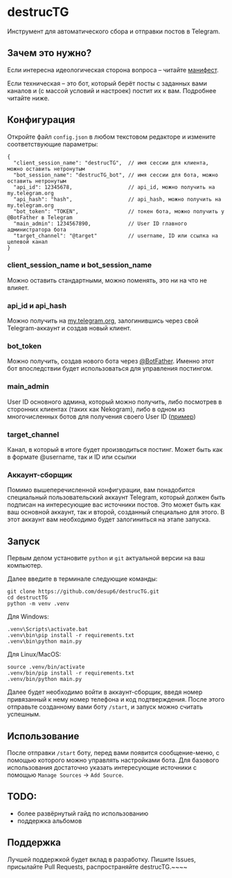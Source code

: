 # destrucTG
Инструмент для автоматического сбора и отправки постов в Telegram.

## Зачем это нужно?
Если интересна идеологическая сторона вопроса – читайте [манифест](/manifesto.md).

Если техническая – это бот, который берёт посты с заданных вами каналов и (с массой условий и настроек) постит их к вам. Подробнее читайте ниже.

## Конфигурация
Откройте файл `config.json` в любом текстовом редакторе и измените соответствующие параметры:

```
{
  "client_session_name": "destrucTG",  // имя сессии для клиента, можно оставить нетронутым
  "bot_session_name": "destrucTG_bot", // имя сессии для бота, можно оставить нетронутым
  "api_id": 12345678,                  // api_id, можно получить на my.telegram.org
  "api_hash": "hash",                  // api_hash, можно получить на my.telegram.org
  "bot_token": "TOKEN",                // токен бота, можно получить у @BotFather в Telegram
  "main_admin": 1234567890,            // User ID главного администратора бота 
  "target_channel": "@target"          // username, ID или ссылка на целевой канал
}
```

### client_session_name и bot_session_name
Можно оставить стандартными, можно поменять, это ни на что не влияет.

### api_id и api_hash
Можно получить на [my.telegram.org](https://my.telegram.org), залогинившись через свой Telegram-аккаунт и создав новый клиент.

### bot_token
Можно получить, создав нового бота через [@BotFather](https://t.me/BotFather). Именно этот бот впоследствии будет использоваться для управления постингом.

### main_admin
User ID основного админа, который можно получить, либо посмотрев в сторонних клиентах (таких как Nekogram), либо в одном из многочисленных ботов для получения своего User ID ([пример](https://t.me/UserInfoToBot)) 

### target_channel
Канал, в который в итоге будет производиться постинг. Может быть как в формате @username, так и ID или ссылки

### Аккаунт-сборщик

Помимо вышеперечисленной конфигурации, вам понадобится специальный пользовательский аккаунт Telegram, который должен быть подписан на интересующие вас источники постов. Это может быть как ваш основной аккаунт, так и второй, созданный специально для этого. В этот аккаунт вам необходимо будет залогиниться на этапе запуска.
## Запуск

Первым делом установите `python` и `git` актуальной версии на ваш компьютер.

Далее введите в терминале следующие команды:

```
git clone https://github.com/desup6/destrucTG.git
cd destructTG
python -m venv .venv
```

Для Windows:

```
.venv\Scripts\activate.bat
.venv\bin\pip install -r requirements.txt
.venv\bin\python main.py
```

Для Linux/MacOS:

```
source .venv/bin/activate
.venv/bin/pip install -r requirements.txt
.venv/bin/python main.py
```

Далее будет необходимо войти в аккаунт-сборщик, введя номер привязанный к нему номер телефона и код подтверждения. После этого отправьте созданному вами боту `/start`, и запуск можно считать успешным.

## Использование

После отправки `/start` боту, перед вами появится сообщение-меню, с помощью которого можно управлять настройками бота. Для базового использования достаточно указать интересующие источники с помощью `Manage Sources` -> `Add Source`.

## TODO:

- более развёрнутый гайд по использованию
- поддержка альбомов

## Поддержка

Лучшей поддержкой будет вклад в разработку. Пишите Issues, присылайте Pull Requests, распространяйте destrucTG.~~~~